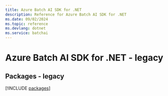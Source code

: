 ```yaml
---
title: Azure Batch AI SDK for .NET
description: Reference for Azure Batch AI SDK for .NET
ms.date: 09/02/2024
ms.topic: reference
ms.devlang: dotnet
ms.service: batchai
---
```

# Azure Batch AI SDK for .NET - legacy
## Packages - legacy
[!INCLUDE [packages](batch-ai-index.md)]